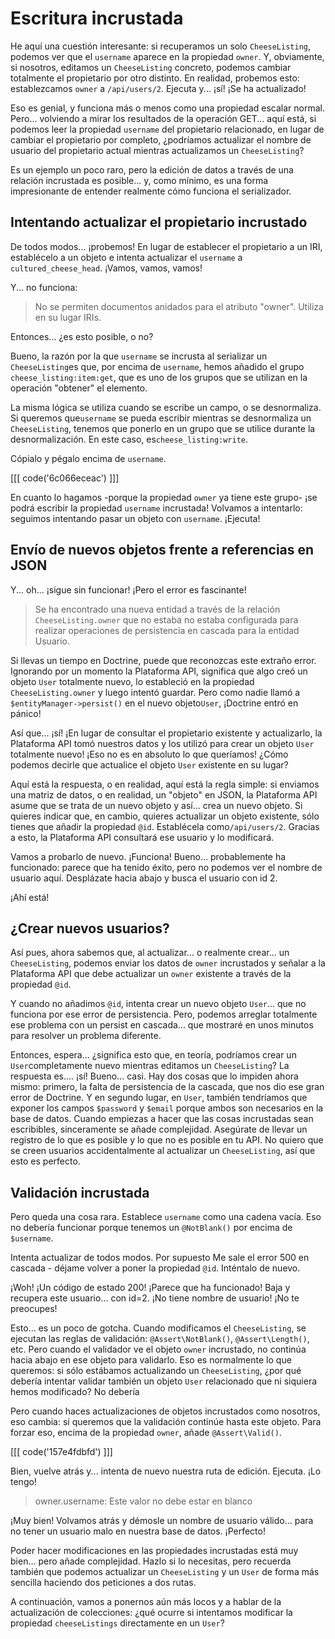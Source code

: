 # Escritura incrustada

He aquí una cuestión interesante: si recuperamos un solo `CheeseListing`, podemos ver que el `username` aparece en la propiedad `owner`. Y, obviamente, si nosotros, editamos un `CheeseListing` concreto, podemos cambiar totalmente el propietario por otro distinto. En realidad, probemos esto: establezcamos `owner` a `/api/users/2`. Ejecuta y... ¡sí! ¡Se ha actualizado!

Eso es genial, y funciona más o menos como una propiedad escalar normal. Pero... volviendo a mirar los resultados de la operación GET... aquí está, si podemos leer la propiedad `username` del propietario relacionado, en lugar de cambiar el propietario por completo, ¿podríamos actualizar el nombre de usuario del propietario actual mientras actualizamos un `CheeseListing`?

Es un ejemplo un poco raro, pero la edición de datos a través de una relación incrustada es posible... y, como mínimo, es una forma impresionante de entender realmente cómo funciona el serializador.

## Intentando actualizar el propietario incrustado

De todos modos... ¡probemos! En lugar de establecer el propietario a un IRI, establécelo a un objeto e intenta actualizar el `username` a `cultured_cheese_head`. ¡Vamos, vamos, vamos!

Y... no funciona:

> No se permiten documentos anidados para el atributo "owner". Utiliza en su lugar IRIs.

Entonces... ¿es esto posible, o no?

Bueno, la razón por la que `username` se incrusta al serializar un `CheeseListing`es que, por encima de `username`, hemos añadido el grupo `cheese_listing:item:get`, que es uno de los grupos que se utilizan en la operación "obtener" el elemento.

La misma lógica se utiliza cuando se escribe un campo, o se desnormaliza. Si queremos que`username` se pueda escribir mientras se desnormaliza un `CheeseListing`, tenemos que ponerlo en un grupo que se utilice durante la desnormalización. En este caso, es`cheese_listing:write`.

Cópialo y pégalo encima de `username`.

[[[ code('6c066eceac') ]]]

En cuanto lo hagamos -porque la propiedad `owner` ya tiene este grupo- ¡se podrá escribir la propiedad `username` incrustada! Volvamos a intentarlo: seguimos intentando pasar un objeto con `username`. ¡Ejecuta!

## Envío de nuevos objetos frente a referencias en JSON

Y... oh... ¡sigue sin funcionar! ¡Pero el error es fascinante!

> Se ha encontrado una nueva entidad a través de la relación `CheeseListing.owner` que no estaba
> no estaba configurada para realizar operaciones de persistencia en cascada para la entidad Usuario.

Si llevas un tiempo en Doctrine, puede que reconozcas este extraño error. Ignorando por un momento la Plataforma API, significa que algo creó un objeto `User` totalmente nuevo, lo estableció en la propiedad `CheeseListing.owner` y luego intentó guardar. Pero como nadie llamó a `$entityManager->persist()` en el nuevo objeto`User`, ¡Doctrine entró en pánico!

Así que... ¡sí! ¡En lugar de consultar el propietario existente y actualizarlo, la Plataforma API tomó nuestros datos y los utilizó para crear un objeto `User` totalmente nuevo! ¡Eso no es en absoluto lo que queríamos! ¿Cómo podemos decirle que actualice el objeto `User` existente en su lugar?

Aquí está la respuesta, o en realidad, aquí está la regla simple: si enviamos una matriz de datos, o en realidad, un "objeto" en JSON, la Plataforma API asume que se trata de un nuevo objeto y así... crea un nuevo objeto. Si quieres indicar que, en cambio, quieres actualizar un objeto existente, sólo tienes que añadir la propiedad `@id`. Establécela como`/api/users/2`. Gracias a esto, la Plataforma API consultará ese usuario y lo modificará.

Vamos a probarlo de nuevo. ¡Funciona! Bueno... probablemente ha funcionado: parece que ha tenido éxito, pero no podemos ver el nombre de usuario aquí. Desplázate hacia abajo y busca el usuario con id 2.

¡Ahí está!

## ¿Crear nuevos usuarios?

Así pues, ahora sabemos que, al actualizar... o realmente crear... un `CheeseListing`, podemos enviar los datos de `owner` incrustados y señalar a la Plataforma API que debe actualizar un `owner` existente a través de la propiedad `@id`.

Y cuando no añadimos `@id`, intenta crear un nuevo objeto `User`... que no funciona por ese error de persistencia. Pero, podemos arreglar totalmente ese problema con un persist en cascada... que mostraré en unos minutos para resolver un problema diferente.

Entonces, espera... ¿significa esto que, en teoría, podríamos crear un `User`completamente nuevo mientras editamos un `CheeseListing`? La respuesta es.... ¡sí! Bueno... casi. Hay dos cosas que lo impiden ahora mismo: primero, la falta de persistencia de la cascada, que nos dio ese gran error de Doctrine. Y en segundo lugar, en `User`, también tendríamos que exponer los campos `$password` y `$email` porque ambos son necesarios en la base de datos. Cuando empiezas a hacer que las cosas incrustadas sean escribibles, sinceramente se añade complejidad. Asegúrate de llevar un registro de lo que es posible y lo que no es posible en tu API. No quiero que se creen usuarios accidentalmente al actualizar un `CheeseListing`, así que esto es perfecto.

## Validación incrustada

Pero queda una cosa rara. Establece `username` como una cadena vacía. Eso no debería funcionar porque tenemos un `@NotBlank()` por encima de `$username`.

Intenta actualizar de todos modos. Por supuesto Me sale el error 500 en cascada - déjame volver a poner la propiedad `@id`. Inténtalo de nuevo.

¡Woh! ¡Un código de estado 200! ¡Parece que ha funcionado! Baja y recupera este usuario... con id=2. ¡No tiene nombre de usuario! ¡No te preocupes!

Esto... es un poco de gotcha. Cuando modificamos el `CheeseListing`, se ejecutan las reglas de validación: `@Assert\NotBlank()`, `@Assert\Length()`, etc. Pero cuando el validador ve el objeto `owner` incrustado, no continúa hacia abajo en ese objeto para validarlo. Eso es normalmente lo que queremos: si sólo estábamos actualizando un `CheeseListing`, ¿por qué debería intentar validar también un objeto `User` relacionado que ni siquiera hemos modificado? No debería

Pero cuando haces actualizaciones de objetos incrustados como nosotros, eso cambia: sí queremos que la validación continúe hasta este objeto. Para forzar eso, encima de la propiedad `owner`, añade `@Assert\Valid()`.

[[[ code('157e4fdbfd') ]]]

Bien, vuelve atrás y... intenta de nuevo nuestra ruta de edición. Ejecuta. ¡Lo tengo!

> owner.username: Este valor no debe estar en blanco

¡Muy bien! Volvamos atrás y démosle un nombre de usuario válido... para no tener un usuario malo en nuestra base de datos. ¡Perfecto!

Poder hacer modificaciones en las propiedades incrustadas está muy bien... pero añade complejidad. Hazlo si lo necesitas, pero recuerda también que podemos actualizar un `CheeseListing` y un `User` de forma más sencilla haciendo dos peticiones a dos rutas.

A continuación, vamos a ponernos aún más locos y a hablar de la actualización de colecciones: ¿qué ocurre si intentamos modificar la propiedad `cheeseListings` directamente en un `User`?
